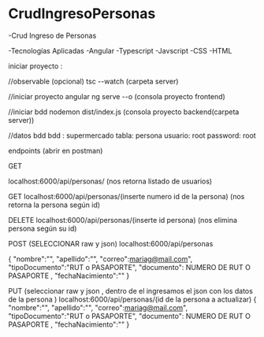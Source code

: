# CrudIngresoPersonas

-Crud Ingreso de Personas 

-Tecnologías Aplicadas
-Angular
-Typescript
-Javscript
-CSS
-HTML




iniciar proyecto : 

//observable (opcional)
tsc --watch (carpeta server)

//iniciar proyecto angular
ng serve --o (consola proyecto frontend)

//iniciar bdd
nodemon dist/index.js (consola proyecto backend(carpeta server))


//datos bdd
bdd : supermercado
tabla: persona
usuario: root
password: root

endpoints (abrir en postman)

GET

localhost:6000/api/personas/
(nos retorna listado de usuarios)

GET
localhost:6000/api/personas/(inserte numero id de la persona)
(nos retorna la persona según id)

DELETE
localhost:6000/api/personas/(inserte id persona)
(nos elimina persona según su  id)

POST (SELECCIONAR raw y json)
localhost:6000/api/personas

{
   "nombre":"",
   "apellido":"",
   "correo":mariag@mail.com",
   "tipoDocumento":"RUT o PASAPORTE",
   "documento": NUMERO DE RUT O PASAPORTE ,
   "fechaNacimiento":""
}

PUT (seleccionar raw y json , dentro de el ingresamos el json con los datos de la persona )
localhost:6000/api/personas/(id de la persona a actualizar)
{
   "nombre":"",
   "apellido":"",
   "correo":mariag@mail.com",
   "tipoDocumento":"RUT o PASAPORTE",
   "documento": NUMERO DE RUT O PASAPORTE ,
   "fechaNacimiento":""
}

